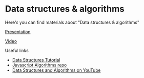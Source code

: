 # Data structures & algorithms

Here's you can find materials about "Data structures & algorithms"

[Presentation](https://docs.google.com/presentation/d/13K-7cTsBQplJ7xnQdhz94G4vlG6Q69gscUmip9mG9I8/edit#slide=id.p1)

[Video](https://solvdportal-my.sharepoint.com/personal/laba_solvd_com/_layouts/15/stream.aspx?id=%2Fpersonal%2Flaba%5Fsolvd%5Fcom%2FDocuments%2FRecordings%2FDevelopment%2DReact%2Ejs%2D2025%2D01%2D20250415%5F150344%2DMeeting%20Recording%2Emp4&referrer=StreamWebApp%2EWeb&referrerScenario=AddressBarCopied%2Eview%2E5f7c4cef%2Dd2ff%2D45f0%2Dbf18%2Ddb7c08c0ac70)

Useful links

- [Data Structures Tutorial](https://www.scaler.com/topics/data-structures/)
- [Javascript Algorithms repo](https://github.com/trekhleb/javascript-algorithms)
- [Data Structures and Algorithms on YouTube](https://www.youtube.com/playlist?list=PLLXdhg_r2hKA7DPDsunoDZ-Z769jWn4R8)
